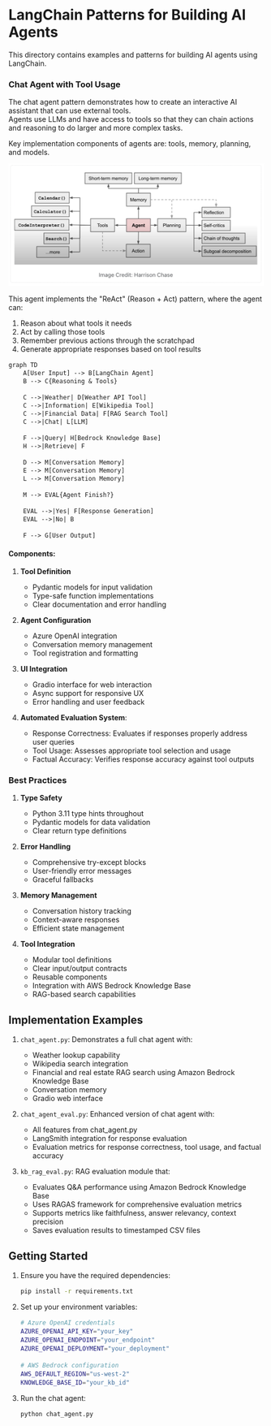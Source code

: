 # LangChain Patterns for Building AI Agents

This directory contains examples and patterns for building AI agents using LangChain. 

### Chat Agent with Tool Usage

The chat agent pattern demonstrates how to create an interactive AI assistant that can use external tools.  
Agents use LLMs and have access to tools so that they can chain actions and reasoning to do larger and more complex tasks.

Key implementation components of agents are: tools, memory, planning, and models.

![Agent Components](./agent_components.png)

This agent implements the "ReAct" (Reason + Act) pattern, where the agent can:

1. Reason about what tools it needs
2. Act by calling those tools
3. Remember previous actions through the scratchpad
4. Generate appropriate responses based on tool results


```mermaid
graph TD
    A[User Input] --> B[LangChain Agent]
    B --> C{Reasoning & Tools}
    
    C -->|Weather| D[Weather API Tool]
    C -->|Information| E[Wikipedia Tool]
    C -->|Financial Data| F[RAG Search Tool]
    C -->|Chat| L[LLM]
    
    F -->|Query| H[Bedrock Knowledge Base]
    H -->|Retrieve| F

    D --> M[Conversation Memory]
    E --> M[Conversation Memory]
    L --> M[Conversation Memory]

    M --> EVAL{Agent Finish?}

    EVAL -->|Yes| F[Response Generation]
    EVAL -->|No| B

    F --> G[User Output]
```

#### Components:
1. **Tool Definition**
   - Pydantic models for input validation
   - Type-safe function implementations
   - Clear documentation and error handling

2. **Agent Configuration**
   - Azure OpenAI integration
   - Conversation memory management
   - Tool registration and formatting

3. **UI Integration**
   - Gradio interface for web interaction
   - Async support for responsive UX
   - Error handling and user feedback

4. **Automated Evaluation System**:
   - Response Correctness: Evaluates if responses properly address user queries
   - Tool Usage: Assesses appropriate tool selection and usage
   - Factual Accuracy: Verifies response accuracy against tool outputs

### Best Practices

1. **Type Safety**
   - Python 3.11 type hints throughout
   - Pydantic models for data validation
   - Clear return type definitions

2. **Error Handling**
   - Comprehensive try-except blocks
   - User-friendly error messages
   - Graceful fallbacks

3. **Memory Management**
   - Conversation history tracking
   - Context-aware responses
   - Efficient state management

4. **Tool Integration**
   - Modular tool definitions
   - Clear input/output contracts
   - Reusable components
   - Integration with AWS Bedrock Knowledge Base
   - RAG-based search capabilities

## Implementation Examples

1. `chat_agent.py`: Demonstrates a full chat agent with:
   - Weather lookup capability
   - Wikipedia search integration
   - Financial and real estate RAG search using Amazon Bedrock Knowledge Base
   - Conversation memory
   - Gradio web interface

2. `chat_agent_eval.py`: Enhanced version of chat agent with:
   - All features from chat_agent.py
   - LangSmith integration for response evaluation
   - Evaluation metrics for response correctness, tool usage, and factual accuracy

3. `kb_rag_eval.py`: RAG evaluation module that:
   - Evaluates Q&A performance using Amazon Bedrock Knowledge Base
   - Uses RAGAS framework for comprehensive evaluation metrics
   - Supports metrics like faithfulness, answer relevancy, context precision
   - Saves evaluation results to timestamped CSV files

## Getting Started

1. Ensure you have the required dependencies:
   ```bash
   pip install -r requirements.txt
   ```

2. Set up your environment variables:
   ```bash
   # Azure OpenAI credentials
   AZURE_OPENAI_API_KEY="your_key"
   AZURE_OPENAI_ENDPOINT="your_endpoint"
   AZURE_OPENAI_DEPLOYMENT="your_deployment"
   
   # AWS Bedrock configuration
   AWS_DEFAULT_REGION="us-west-2"
   KNOWLEDGE_BASE_ID="your_kb_id"
   ```

3. Run the chat agent:
   ```bash
   python chat_agent.py
   ```

